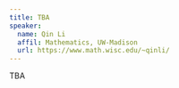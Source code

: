 ```yaml
---
title: TBA
speaker:
  name: Qin Li
  affil: Mathematics, UW-Madison
  url: https://www.math.wisc.edu/~qinli/
---
```


TBA

